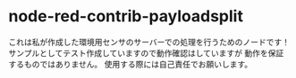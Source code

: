 # node-red-contrib-payloadsplit
これは私が作成した環境用センサのサーバーでの処理を行うためのノードです！
サンプルとしてテスト作成していますので動作確認はしていますが
動作を保証するものではありません。
使用する際には自己責任でお願いします。
